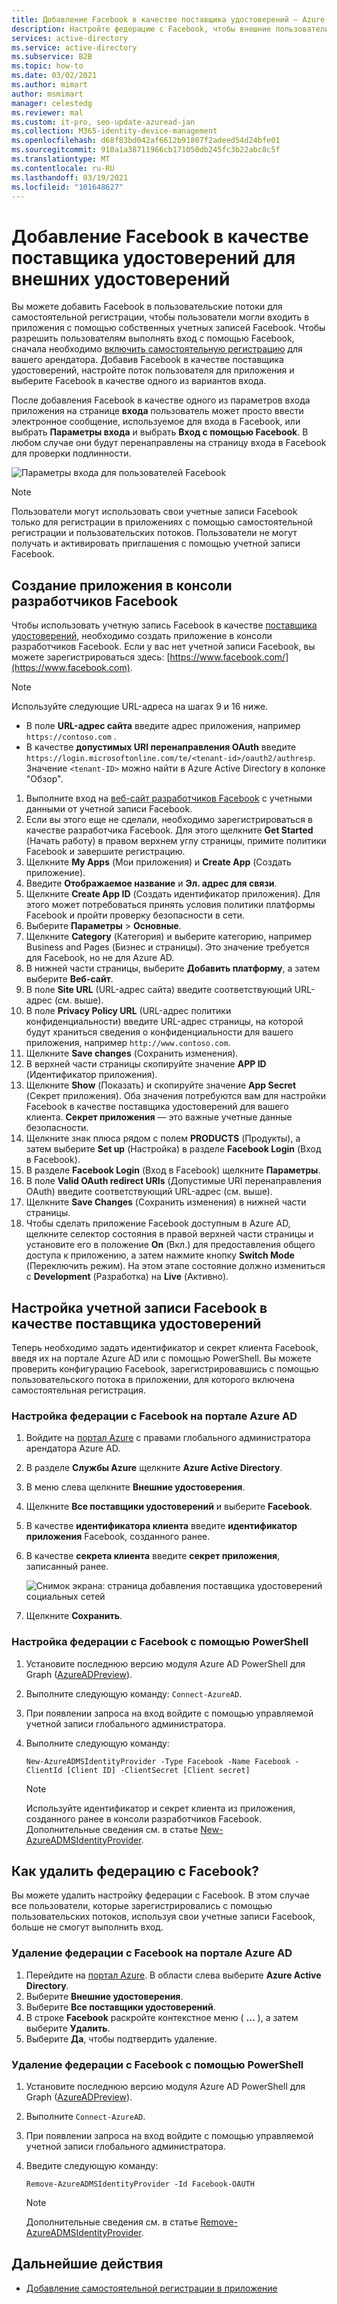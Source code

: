 ```yaml
---
title: Добавление Facebook в качестве поставщика удостоверений — Azure AD
description: Настройте федерацию с Facebook, чтобы внешние пользователи (гости) входили в ваши приложения Azure AD с помощью учетных записей Facebook.
services: active-directory
ms.service: active-directory
ms.subservice: B2B
ms.topic: how-to
ms.date: 03/02/2021
ms.author: mimart
author: msmimart
manager: celestedg
ms.reviewer: mal
ms.custom: it-pro, seo-update-azuread-jan
ms.collection: M365-identity-device-management
ms.openlocfilehash: d68f83bd042af6612b91807f2adeed54d24bfe01
ms.sourcegitcommit: 910a1a38711966cb171050db245fc3b22abc8c5f
ms.translationtype: MT
ms.contentlocale: ru-RU
ms.lasthandoff: 03/19/2021
ms.locfileid: "101648627"
---
```

# <a name="add-facebook-as-an-identity-provider-for-external-identities"></a>Добавление Facebook в качестве поставщика удостоверений для внешних удостоверений

Вы можете добавить Facebook в пользовательские потоки для самостоятельной регистрации, чтобы пользователи могли входить в приложения с помощью собственных учетных записей Facebook. Чтобы разрешить пользователям выполнять вход с помощью Facebook, сначала необходимо [включить самостоятельную регистрацию](self-service-sign-up-user-flow.md) для вашего арендатора. Добавив Facebook в качестве поставщика удостоверений, настройте поток пользователя для приложения и выберите Facebook в качестве одного из вариантов входа.

После добавления Facebook в качестве одного из параметров входа приложения на странице **входа** пользователь может просто ввести электронное сообщение, используемое для входа в Facebook, или выбрать **Параметры входа** и выбрать **Вход с помощью Facebook**. В любом случае они будут перенаправлены на страницу входа в Facebook для проверки подлинности.

![Параметры входа для пользователей Facebook](media/facebook-federation/sign-in-with-facebook-overview.png)

> [!NOTE]
> Пользователи могут использовать свои учетные записи Facebook только для регистрации в приложениях с помощью самостоятельной регистрации и пользовательских потоков. Пользователи не могут получать и активировать приглашения с помощью учетной записи Facebook.

## <a name="create-an-app-in-the-facebook-developers-console"></a>Создание приложения в консоли разработчиков Facebook

Чтобы использовать учетную запись Facebook в качестве [поставщика удостоверений](identity-providers.md), необходимо создать приложение в консоли разработчиков Facebook. Если у вас нет учетной записи Facebook, вы можете зарегистрироваться здесь: [https://www.facebook.com/](https://www.facebook.com).

> [!NOTE]  
> Используйте следующие URL-адреса на шагах 9 и 16 ниже.
> - В поле **URL-адрес сайта** введите адрес приложения, например `https://contoso.com` .
> - В качестве **допустимых URI перенаправления OAuth** введите `https://login.microsoftonline.com/te/<tenant-id>/oauth2/authresp`. Значение `<tenant-ID>` можно найти в Azure Active Directory в колонке "Обзор".


1. Выполните вход на [веб-сайт разработчиков Facebook](https://developers.facebook.com/) с учетными данными от учетной записи Facebook.
2. Если вы этого еще не сделали, необходимо зарегистрироваться в качестве разработчика Facebook. Для этого щелкните **Get Started** (Начать работу) в правом верхнем углу страницы, примите политики Facebook и завершите регистрацию.
3. Щелкните **My Apps** (Мои приложения) и **Create App** (Создать приложение).
4. Введите **Отображаемое название** и **Эл. адрес для связи**.
5. Щелкните **Create App ID** (Создать идентификатор приложения). Для этого может потребоваться принять условия политики платформы Facebook и пройти проверку безопасности в сети.
6. Выберите **Параметры** > **Основные**.
7. Щелкните **Category** (Категория) и выберите категорию, например Business and Pages (Бизнес и страницы). Это значение требуется для Facebook, но не для Azure AD.
8. В нижней части страницы, выберите **Добавить платформу**, а затем выберите **Веб-сайт**.
9. В поле **Site URL** (URL-адрес сайта) введите соответствующий URL-адрес (см. выше).
10. В поле **Privacy Policy URL** (URL-адрес политики конфиденциальности) введите URL-адрес страницы, на которой будут храниться сведения о конфиденциальности для вашего приложения, например `http://www.contoso.com`.
11. Щелкните **Save changes** (Сохранить изменения).
12. В верхней части страницы скопируйте значение **APP ID** (Идентификатор приложения).
13. Щелкните **Show** (Показать) и скопируйте значение **App Secret** (Секрет приложения). Оба значения потребуются вам для настройки Facebook в качестве поставщика удостоверений для вашего клиента. **Секрет приложения** — это важные учетные данные безопасности.
14. Щелкните знак плюса рядом с полем **PRODUCTS** (Продукты), а затем выберите **Set up** (Настройка) в разделе **Facebook Login** (Вход в Facebook).
15. В разделе **Facebook Login** (Вход в Facebook) щелкните **Параметры**.
16. В поле **Valid OAuth redirect URIs** (Допустимые URI перенаправления OAuth) введите соответствующий URL-адрес (см. выше).
17. Щелкните **Save Changes** (Сохранить изменения) в нижней части страницы.
18. Чтобы сделать приложение Facebook доступным в Azure AD, щелкните селектор состояния в правой верхней части страницы и установите его в положение **On** (Вкл.) для предоставления общего доступа к приложению, а затем нажмите кнопку **Switch Mode** (Переключить режим). На этом этапе состояние должно измениться с **Development** (Разработка) на **Live** (Активно).
    
## <a name="configure-a-facebook-account-as-an-identity-provider"></a>Настройка учетной записи Facebook в качестве поставщика удостоверений
Теперь необходимо задать идентификатор и секрет клиента Facebook, введя их на портале Azure AD или с помощью PowerShell. Вы можете проверить конфигурацию Facebook, зарегистрировавшись с помощью пользовательского потока в приложении, для которого включена самостоятельная регистрация.

### <a name="to-configure-facebook-federation-in-the-azure-ad-portal"></a>Настройка федерации с Facebook на портале Azure AD
1. Войдите на [портал Azure](https://portal.azure.com) с правами глобального администратора арендатора Azure AD.
2. В разделе **Службы Azure** щелкните **Azure Active Directory**.
3. В меню слева щелкните **Внешние удостоверения**.
4. Щелкните **Все поставщики удостоверений** и выберите **Facebook**.
5. В качестве **идентификатора клиента** введите **идентификатор приложения** Facebook, созданного ранее.
6. В качестве **секрета клиента** введите **секрет приложения**, записанный ранее.

   ![Снимок экрана: страница добавления поставщика удостоверений социальных сетей](media/facebook-federation/add-social-identity-provider-page.png)

7. Щелкните **Сохранить**.
### <a name="to-configure-facebook-federation-by-using-powershell"></a>Настройка федерации с Facebook с помощью PowerShell
1. Установите последнюю версию модуля Azure AD PowerShell для Graph ([AzureADPreview](https://www.powershellgallery.com/packages/AzureADPreview)).
2. Выполните следующую команду: `Connect-AzureAD`.
3. При появлении запроса на вход войдите с помощью управляемой учетной записи глобального администратора.  
4. Выполните следующую команду: 
   
   `New-AzureADMSIdentityProvider -Type Facebook -Name Facebook -ClientId [Client ID] -ClientSecret [Client secret]`
 
   > [!NOTE]
   > Используйте идентификатор и секрет клиента из приложения, созданного ранее в консоли разработчиков Facebook. Дополнительные сведения см. в статье [New-AzureADMSIdentityProvider](/powershell/module/azuread/new-azureadmsidentityprovider?view=azureadps-2.0-preview). 

## <a name="how-do-i-remove-facebook-federation"></a>Как удалить федерацию с Facebook?
Вы можете удалить настройку федерации с Facebook. В этом случае все пользователи, которые зарегистрировались с помощью пользовательских потоков, используя свои учетные записи Facebook, больше не смогут выполнить вход. 

### <a name="to-delete-facebook-federation-in-the-azure-ad-portal"></a>Удаление федерации с Facebook на портале Azure AD 
1. Перейдите на [портал Azure](https://portal.azure.com). В области слева выберите **Azure Active Directory**. 
2. Выберите **Внешние удостоверения**.
3. Выберите **Все поставщики удостоверений**.
4. В строке **Facebook** раскройте контекстное меню ( **...** ), а затем выберите **Удалить**. 
5. Выберите **Да**, чтобы подтвердить удаление.

### <a name="to-delete-facebook-federation-by-using-powershell"></a>Удаление федерации с Facebook с помощью PowerShell 
1. Установите последнюю версию модуля Azure AD PowerShell для Graph ([AzureADPreview](https://www.powershellgallery.com/packages/AzureADPreview)).
2. Выполните `Connect-AzureAD`.  
4. При появлении запроса на вход войдите с помощью управляемой учетной записи глобального администратора.  
5. Введите следующую команду:

    `Remove-AzureADMSIdentityProvider -Id Facebook-OAUTH`

   > [!NOTE]
   > Дополнительные сведения см. в статье [Remove-AzureADMSIdentityProvider](/powershell/module/azuread/Remove-AzureADMSIdentityProvider?view=azureadps-2.0-preview). 

## <a name="next-steps"></a>Дальнейшие действия

- [Добавление самостоятельной регистрации в приложение](self-service-sign-up-user-flow.md)